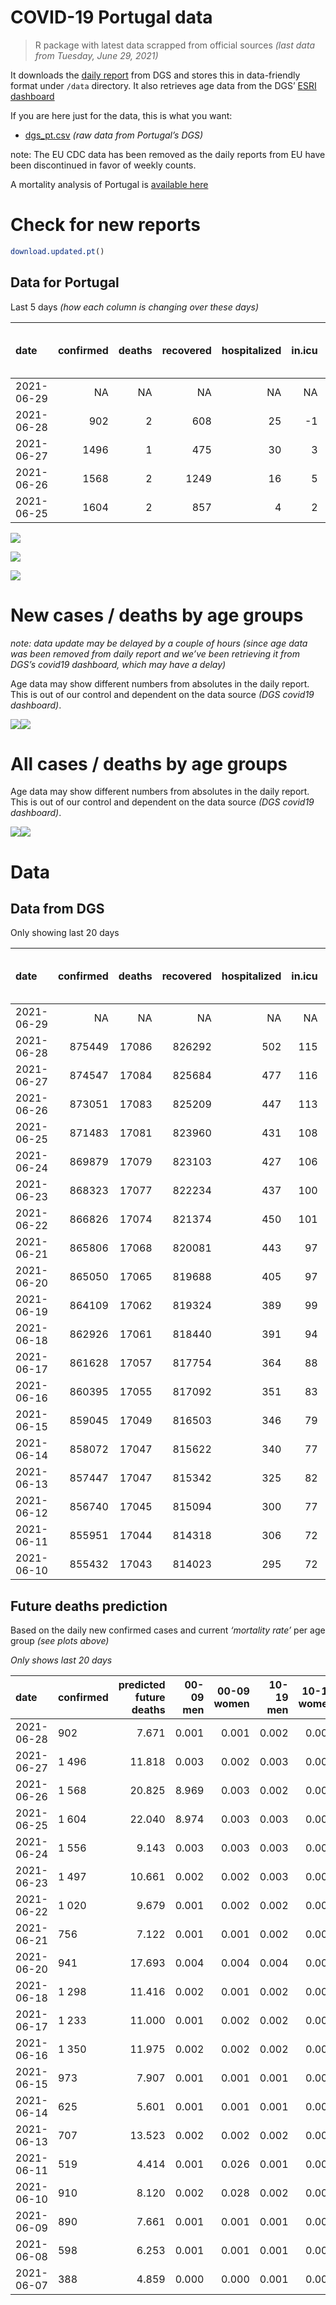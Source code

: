 COVID-19 Portugal data
================

> R package with latest data scrapped from official sources *(last data
> from Tuesday, June 29, 2021)*

It downloads the [daily
report](https://covid19.min-saude.pt/relatorio-de-situacao/) from DGS
and stores this in data-friendly format under `/data` directory. It also
retrieves age data from the DGS’ [ESRI
dashboard](https://covid19.min-saude.pt/ponto-de-situacao-atual-em-portugal/)

If you are here just for the data, this is what you want:

-   [dgs\_pt.csv](raw/master/data/dgs_pt.csv) *(raw data from Portugal’s
    DGS)*

note: The EU CDC data has been removed as the daily reports from EU have
been discontinued in favor of weekly counts.

A mortality analysis of Portugal is [available
here](https://averissimo.github.io/covid19-analysis/mortality.html)

# Check for new reports

``` r
download.updated.pt()
```

## Data for Portugal

Last 5 days *(how each column is changing over these days)*

| date       | confirmed | deaths | recovered | hospitalized | in.icu | first vaccine | second vaccine | confirmed m 00-09 | confirmed w 00-09 | confirmed m 10-19 | confirmed w 10-19 | confirmed m 20-29 | confirmed w 20-29 | confirmed m 30-39 | confirmed w 30-39 | confirmed m 40-49 | confirmed w 40-49 | confirmed m 50-59 | confirmed w 50-59 | confirmed m 60-69 | confirmed w 60-69 | confirmed m 70-79 | confirmed w 70-79 | confirmed m 80+ | confirmed w 80+ | death m 00-09 | death w 00-09 | death m 10-19 | death w 10-19 | death m 20-29 | death w 20-29 | death m 30-39 | death w 30-39 | death m 40-49 | death w 40-49 | death m 50-59 | death w 50-59 | death m 60-69 | death w 60-69 | death m 70-79 | death w 70-79 | death m 80+ | death w 80+ |
|:-----------|----------:|-------:|----------:|-------------:|-------:|--------------:|---------------:|------------------:|------------------:|------------------:|------------------:|------------------:|------------------:|------------------:|------------------:|------------------:|------------------:|------------------:|------------------:|------------------:|------------------:|------------------:|------------------:|----------------:|----------------:|--------------:|--------------:|--------------:|--------------:|--------------:|--------------:|--------------:|--------------:|--------------:|--------------:|--------------:|--------------:|--------------:|--------------:|--------------:|--------------:|------------:|------------:|
| 2021-06-29 |        NA |     NA |        NA |           NA |     NA |         62470 |          52217 |                NA |                NA |                NA |                NA |                NA |                NA |                NA |                NA |                NA |                NA |                NA |                NA |                NA |                NA |                NA |                NA |              NA |              NA |            NA |            NA |            NA |            NA |            NA |            NA |            NA |            NA |            NA |            NA |            NA |            NA |            NA |            NA |            NA |            NA |          NA |          NA |
| 2021-06-28 |       902 |      2 |       608 |           25 |     -1 |         38087 |          15219 |                21 |                19 |                68 |                70 |                92 |                98 |                83 |                89 |                79 |                66 |                54 |                53 |                25 |                31 |                10 |                15 |              10 |              18 |             0 |             0 |             0 |             0 |             0 |             0 |             0 |             0 |             0 |             0 |             1 |             0 |             0 |             0 |             0 |             0 |           0 |           1 |
| 2021-06-27 |      1496 |      1 |       475 |           30 |      3 |         61023 |          37061 |                63 |                59 |               116 |                93 |               178 |               160 |               119 |               126 |               117 |               137 |                71 |                85 |                43 |                49 |                15 |                21 |              19 |              22 |             0 |             0 |             0 |             0 |             0 |             0 |             0 |             0 |             0 |             0 |             0 |             0 |             1 |             0 |             0 |             0 |           0 |           0 |
| 2021-06-26 |      1568 |      2 |      1249 |           16 |      5 |         65338 |          44289 |           -223932 |                75 |               100 |                97 |               173 |               160 |               153 |               148 |               119 |               145 |                70 |                96 |                35 |                32 |                24 |                26 |              15 |              24 |             0 |             0 |             0 |             0 |             0 |             0 |             0 |             0 |             0 |             0 |             0 |             0 |             0 |             0 |             0 |             1 |           1 |           0 |
| 2021-06-25 |      1604 |      2 |       857 |            4 |      2 |         63249 |          48137 |            224060 |                67 |               126 |               118 |               157 |               169 |               124 |               139 |               131 |               132 |                81 |               105 |                35 |                51 |                40 |                25 |              18 |              16 |             0 |             0 |             0 |             0 |             0 |             0 |             0 |             0 |             0 |             0 |             0 |             0 |             0 |             0 |             0 |             0 |           1 |           1 |

![](README_files/figure-gfm/totals-1.svg)<!-- -->

![](README_files/figure-gfm/differential-1.svg)<!-- -->

![](README_files/figure-gfm/differential_7days-1.svg)<!-- -->

# New cases / deaths by age groups

*note: data update may be delayed by a couple of hours (since age data
was been removed from daily report and we’ve been retrieving it from
DGS’s covid19 dashboard, which may have a delay)*

Age data may show different numbers from absolutes in the daily report.
This is out of our control and dependent on the data source *(DGS
covid19 dashboard)*.

![](README_files/figure-gfm/new_cases_deaths-1.svg)<!-- -->![](README_files/figure-gfm/new_cases_deaths-2.svg)<!-- -->

# All cases / deaths by age groups

Age data may show different numbers from absolutes in the daily report.
This is out of our control and dependent on the data source *(DGS
covid19 dashboard)*.

![](README_files/figure-gfm/total_cases_deaths-1.svg)<!-- -->![](README_files/figure-gfm/total_cases_deaths-2.svg)<!-- -->

# Data

## Data from DGS

Only showing last 20 days

| date       | confirmed | deaths | recovered | hospitalized | in.icu | confirmed m 00-09 | confirmed w 00-09 | confirmed m 10-19 | confirmed w 10-19 | confirmed m 20-29 | confirmed w 20-29 | confirmed m 30-39 | confirmed w 30-39 | confirmed m 40-49 | confirmed w 40-49 | confirmed m 50-59 | confirmed w 50-59 | confirmed m 60-69 | confirmed w 60-69 | confirmed m 70-79 | confirmed w 70-79 | confirmed m 80+ | confirmed w 80+ | death m 00-09 | death w 00-09 | death m 10-19 | death w 10-19 | death m 20-29 | death w 20-29 | death m 30-39 | death w 30-39 | death m 40-49 | death w 40-49 | death m 50-59 | death w 50-59 | death m 60-69 | death w 60-69 | death m 70-79 | death w 70-79 | death m 80+ | death w 80+ | first vaccine | second vaccine |
|:-----------|----------:|-------:|----------:|-------------:|-------:|------------------:|------------------:|------------------:|------------------:|------------------:|------------------:|------------------:|------------------:|------------------:|------------------:|------------------:|------------------:|------------------:|------------------:|------------------:|------------------:|----------------:|----------------:|--------------:|--------------:|--------------:|--------------:|--------------:|--------------:|--------------:|--------------:|--------------:|--------------:|--------------:|--------------:|--------------:|--------------:|--------------:|--------------:|------------:|------------:|--------------:|---------------:|
| 2021-06-29 |        NA |     NA |        NA |           NA |     NA |                NA |                NA |                NA |                NA |                NA |                NA |                NA |                NA |                NA |                NA |                NA |                NA |                NA |                NA |                NA |                NA |              NA |              NA |            NA |            NA |            NA |            NA |            NA |            NA |            NA |            NA |            NA |            NA |            NA |            NA |            NA |            NA |            NA |            NA |          NA |          NA |       5149017 |        2922293 |
| 2021-06-28 |    875449 |  17086 |    826292 |          502 |    115 |             24968 |             23794 |             41156 |             41404 |             60133 |             67060 |             58440 |             68262 |             64773 |             80716 |             56853 |             71981 |             42190 |             46082 |             26834 |             30051 |           23442 |           46869 |             1 |             1 |             1 |             1 |             7 |             5 |            24 |            20 |            92 |            63 |           335 |           136 |          1074 |           465 |          2289 |          1357 |        5146 |        6069 |       5086547 |        2870076 |
| 2021-06-27 |    874547 |  17084 |    825684 |          477 |    116 |             24947 |             23775 |             41088 |             41334 |             60041 |             66962 |             58357 |             68173 |             64694 |             80650 |             56799 |             71928 |             42165 |             46051 |             26824 |             30036 |           23432 |           46851 |             1 |             1 |             1 |             1 |             7 |             5 |            24 |            20 |            92 |            63 |           334 |           136 |          1074 |           465 |          2289 |          1357 |        5146 |        6068 |       5048460 |        2854857 |
| 2021-06-26 |    873051 |  17083 |    825209 |          447 |    113 |             24884 |             23716 |             40972 |             41241 |             59863 |             66802 |             58238 |             68047 |             64577 |             80513 |             56728 |             71843 |             42122 |             46002 |             26809 |             30015 |           23413 |           46829 |             1 |             1 |             1 |             1 |             7 |             5 |            24 |            20 |            92 |            63 |           334 |           136 |          1073 |           465 |          2289 |          1357 |        5146 |        6068 |       4987437 |        2817796 |
| 2021-06-25 |    871483 |  17081 |    823960 |          431 |    108 |            248816 |             23641 |             40872 |             41144 |             59690 |             66642 |             58085 |             67899 |             64458 |             80368 |             56658 |             71747 |             42087 |             45970 |             26785 |             29989 |           23398 |           46805 |             1 |             1 |             1 |             1 |             7 |             5 |            24 |            20 |            92 |            63 |           334 |           136 |          1073 |           465 |          2289 |          1356 |        5145 |        6068 |       4922099 |        2773507 |
| 2021-06-24 |    869879 |  17079 |    823103 |          427 |    106 |             24756 |             23574 |             40746 |             41026 |             59533 |             66473 |             57961 |             67760 |             64327 |             80236 |             56577 |             71642 |             42052 |             45919 |             26745 |             29964 |           23380 |           46789 |             1 |             1 |             1 |             1 |             7 |             5 |            24 |            20 |            92 |            63 |           334 |           136 |          1073 |           465 |          2289 |          1356 |        5144 |        6067 |       4858850 |        2725370 |
| 2021-06-23 |    868323 |  17077 |    822234 |          437 |    100 |             24684 |             23498 |             40617 |             40902 |             59367 |             66326 |             57846 |             67618 |             64205 |             80080 |             56506 |             71574 |             42017 |             45857 |             26723 |             29939 |           23374 |           46771 |             1 |             1 |             1 |             1 |             7 |             5 |            24 |            20 |            92 |            63 |           334 |           136 |          1072 |           465 |          2289 |          1355 |        5144 |        6067 |       4798204 |        2675508 |
| 2021-06-22 |    866826 |  17074 |    821374 |          450 |    101 |             24625 |             23448 |             40493 |             40818 |             59185 |             66162 |             57714 |             67482 |             64080 |             79956 |             56427 |             71487 |             41985 |             45809 |             26704 |             29920 |           23358 |           46753 |             1 |             1 |             1 |             1 |             7 |             5 |            24 |            20 |            92 |            63 |           333 |           136 |          1072 |           465 |          2289 |          1355 |        5143 |        6066 |       4743032 |        2624060 |
| 2021-06-21 |    865806 |  17068 |    820081 |          443 |     97 |             24602 |             23409 |             40417 |             40754 |             59079 |             66042 |             57626 |             67398 |             63992 |             79870 |             56379 |             71422 |             41961 |             45778 |             26685 |             29898 |           23342 |           46738 |             1 |             1 |             1 |             1 |             7 |             5 |            24 |            20 |            92 |            63 |           333 |           136 |          1072 |           465 |          2287 |          1354 |        5140 |        6066 |       4727518 |        2608463 |
| 2021-06-20 |    865050 |  17065 |    819688 |          405 |     97 |             24578 |             23390 |             40350 |             40706 |             58987 |             65963 |             57579 |             67351 |             63927 |             79805 |             56329 |             71380 |             41938 |             45756 |             26660 |             29877 |           23334 |           46731 |             1 |             1 |             1 |             1 |             7 |             5 |            24 |            20 |            92 |            63 |           333 |           136 |          1072 |           465 |          2287 |          1352 |        5139 |        6066 |       4669305 |        2567766 |
| 2021-06-19 |    864109 |  17062 |    819324 |          389 |     99 |                NA |                NA |                NA |                NA |                NA |                NA |                NA |                NA |                NA |                NA |                NA |                NA |                NA |                NA |                NA |                NA |              NA |              NA |            NA |            NA |            NA |            NA |            NA |            NA |            NA |            NA |            NA |            NA |            NA |            NA |            NA |            NA |            NA |            NA |          NA |          NA |       4621946 |        2476648 |
| 2021-06-18 |    862926 |  17061 |    818440 |          391 |     94 |             24480 |             23302 |             40179 |             40538 |             58795 |             65691 |             57432 |             67185 |             63763 |             79646 |             56221 |             71249 |             41879 |             45680 |             26619 |             29843 |           23309 |           46704 |             1 |             1 |             1 |             1 |             7 |             5 |            24 |            20 |            92 |            63 |           333 |           136 |          1072 |           465 |          2287 |          1352 |        5139 |        6062 |       4598549 |        2449200 |
| 2021-06-17 |    861628 |  17057 |    817754 |          364 |     88 |             24430 |             23274 |             40089 |             40425 |             58664 |             65563 |             57302 |             67082 |             63654 |             79531 |             56152 |             71173 |             41855 |             45648 |             26589 |             29816 |           23295 |           46683 |             1 |             1 |             1 |             1 |             7 |             5 |            24 |            20 |            92 |            63 |           333 |           134 |          1072 |           464 |          2288 |          1353 |        5138 |        6060 |       4500125 |        2379304 |
| 2021-06-16 |    860395 |  17055 |    817092 |          351 |     83 |             24398 |             23219 |             39994 |             40350 |             58540 |             65443 |             57188 |             66969 |             63552 |             79437 |             56085 |             71077 |             41829 |             45598 |             26576 |             29806 |           23275 |           46660 |             1 |             1 |             1 |             1 |             7 |             5 |            24 |            20 |            92 |            63 |           333 |           134 |          1072 |           464 |          2288 |          1351 |        5138 |        6060 |       4438408 |        2329985 |
| 2021-06-15 |    859045 |  17049 |    816503 |          346 |     79 |             24352 |             23180 |             39903 |             40259 |             58382 |             65282 |             57057 |             66866 |             63453 |             79314 |             56033 |             70992 |             41785 |             45545 |             26569 |             29784 |           23262 |           46621 |             1 |             1 |             1 |             1 |             7 |             5 |            24 |            20 |            92 |            63 |           333 |           134 |          1072 |           464 |          2287 |          1349 |        5137 |        6048 |       4387691 |        2278284 |
| 2021-06-14 |    858072 |  17047 |    815622 |          340 |     77 |             24327 |             23162 |             39851 |             40213 |             58268 |             65179 |             56964 |             66788 |             63369 |             79203 |             55969 |             70924 |             41761 |             45516 |             26543 |             29765 |           23256 |           46607 |             1 |             1 |             1 |             1 |             7 |             5 |            24 |            20 |            92 |            63 |           333 |           134 |          1072 |           464 |          2286 |          1349 |        5136 |        6058 |       4330244 |        2242562 |
| 2021-06-13 |    857447 |  17047 |    815342 |          325 |     82 |             24307 |             23144 |             39803 |             40180 |             58216 |             65112 |             56920 |             66726 |             63303 |             79149 |             55944 |             70881 |             41739 |             45492 |             26532 |             29756 |           23251 |           46592 |             1 |             1 |             1 |             1 |             7 |             5 |            24 |            20 |            92 |            63 |           333 |           134 |          1072 |           464 |          2286 |          1349 |        5136 |        6058 |       4308544 |        2236492 |
| 2021-06-12 |    856740 |  17045 |    815094 |          300 |     77 |                NA |                NA |                NA |                NA |                NA |                NA |                NA |                NA |                NA |                NA |                NA |                NA |                NA |                NA |                NA |                NA |              NA |              NA |            NA |            NA |            NA |            NA |            NA |            NA |            NA |            NA |            NA |            NA |            NA |            NA |            NA |            NA |            NA |            NA |          NA |          NA |       4243537 |        2230476 |
| 2021-06-11 |    855951 |  17044 |    814318 |          306 |     72 |             24246 |             23089 |             39717 |             40082 |             58076 |             64939 |             56801 |             66619 |             63161 |             79012 |             55874 |             70788 |             41686 |             45419 |             26504 |             29741 |           23234 |           46564 |             1 |             1 |             1 |             1 |             7 |             5 |            24 |            20 |            92 |            63 |           333 |           134 |          1072 |           464 |          2286 |          1349 |        5135 |        6056 |       4212783 |        2204786 |
| 2021-06-10 |    855432 |  17043 |    814023 |          295 |     72 |             24228 |             23704 |             39681 |             40051 |             58018 |             64874 |             56761 |             66574 |             63126 |             78962 |             55840 |             70767 |             41668 |             45407 |             26496 |             29731 |           23230 |           46553 |             1 |             1 |             1 |             1 |             7 |             5 |            24 |            20 |            92 |            63 |           333 |           134 |          1072 |           464 |          2286 |          1348 |        5135 |        6056 |       4138665 |        2166515 |

## Future deaths prediction

Based on the daily new confirmed cases and current *‘mortality rate’*
per age group *(see plots above)*

*Only shows last 20 days*

| date       | confirmed | predicted future deaths | 00-09 men | 00-09 women | 10-19 men | 10-19 women | 20-29 men | 20-29 women | 30-39 men | 30-39 women | 40-49 men | 40-49 women | 50-59 men | 50-59 women | 60-69 men | 60-69 women | 70-79 men | 70-79 women | 80+ men | 80+ women |
|:-----------|:----------|------------------------:|----------:|------------:|----------:|------------:|----------:|------------:|----------:|------------:|----------:|------------:|----------:|------------:|----------:|------------:|----------:|------------:|--------:|----------:|
| 2021-06-28 | 902       |                   7.671 |     0.001 |       0.001 |     0.002 |       0.002 |     0.011 |       0.007 |     0.034 |       0.026 |     0.112 |       0.052 |     0.318 |       0.100 |     0.636 |       0.313 |     0.853 |       0.677 |   2.195 |     2.331 |
| 2021-06-27 | 1 496     |                  11.818 |     0.003 |       0.002 |     0.003 |       0.002 |     0.021 |       0.012 |     0.049 |       0.037 |     0.166 |       0.107 |     0.418 |       0.161 |     1.095 |       0.494 |     1.280 |       0.948 |   4.171 |     2.849 |
| 2021-06-26 | 1 568     |                  20.825 |     8.969 |       0.003 |     0.002 |       0.002 |     0.020 |       0.012 |     0.063 |       0.043 |     0.169 |       0.113 |     0.412 |       0.181 |     0.891 |       0.323 |     2.047 |       1.174 |   3.293 |     3.108 |
| 2021-06-25 | 1 604     |                  22.040 |     8.974 |       0.003 |     0.003 |       0.003 |     0.018 |       0.013 |     0.051 |       0.041 |     0.186 |       0.103 |     0.477 |       0.198 |     0.891 |       0.515 |     3.412 |       1.129 |   3.951 |     2.072 |
| 2021-06-24 | 1 556     |                   9.143 |     0.003 |       0.003 |     0.003 |       0.003 |     0.019 |       0.011 |     0.047 |       0.042 |     0.173 |       0.122 |     0.418 |       0.128 |     0.891 |       0.626 |     1.877 |       1.129 |   1.317 |     2.331 |
| 2021-06-23 | 1 497     |                  10.661 |     0.002 |       0.002 |     0.003 |       0.002 |     0.021 |       0.012 |     0.054 |       0.040 |     0.178 |       0.097 |     0.465 |       0.164 |     0.815 |       0.484 |     1.621 |       0.858 |   3.512 |     2.331 |
| 2021-06-22 | 1 020     |                   9.679 |     0.001 |       0.002 |     0.002 |       0.002 |     0.012 |       0.009 |     0.036 |       0.025 |     0.125 |       0.067 |     0.283 |       0.123 |     0.611 |       0.313 |     1.621 |       0.993 |   3.512 |     1.942 |
| 2021-06-21 | 756       |                   7.122 |     0.001 |       0.001 |     0.002 |       0.001 |     0.011 |       0.006 |     0.019 |       0.014 |     0.092 |       0.051 |     0.295 |       0.079 |     0.585 |       0.222 |     2.133 |       0.948 |   1.756 |     0.906 |
| 2021-06-20 | 941       |                  17.693 |     0.004 |       0.004 |     0.004 |       0.004 |     0.022 |       0.020 |     0.060 |       0.049 |     0.233 |       0.124 |     0.636 |       0.248 |     1.502 |       0.767 |     3.497 |       1.535 |   5.488 |     3.496 |
| 2021-06-18 | 1 298     |                  11.416 |     0.002 |       0.001 |     0.002 |       0.003 |     0.015 |       0.010 |     0.053 |       0.030 |     0.155 |       0.090 |     0.407 |       0.144 |     0.611 |       0.323 |     2.559 |       1.219 |   3.073 |     2.719 |
| 2021-06-17 | 1 233     |                  11.000 |     0.001 |       0.002 |     0.002 |       0.002 |     0.014 |       0.009 |     0.047 |       0.033 |     0.145 |       0.073 |     0.395 |       0.181 |     0.662 |       0.505 |     1.109 |       0.452 |   4.390 |     2.978 |
| 2021-06-16 | 1 350     |                  11.975 |     0.002 |       0.002 |     0.002 |       0.002 |     0.018 |       0.012 |     0.054 |       0.030 |     0.141 |       0.096 |     0.306 |       0.161 |     1.120 |       0.535 |     0.597 |       0.993 |   2.854 |     5.050 |
| 2021-06-15 | 973       |                   7.907 |     0.001 |       0.001 |     0.001 |       0.001 |     0.013 |       0.008 |     0.038 |       0.023 |     0.119 |       0.087 |     0.377 |       0.128 |     0.611 |       0.293 |     2.218 |       0.858 |   1.317 |     1.813 |
| 2021-06-14 | 625       |                   5.601 |     0.001 |       0.001 |     0.001 |       0.001 |     0.006 |       0.005 |     0.018 |       0.018 |     0.094 |       0.042 |     0.147 |       0.081 |     0.560 |       0.242 |     0.938 |       0.406 |   1.098 |     1.942 |
| 2021-06-13 | 707       |                  13.523 |     0.002 |       0.002 |     0.002 |       0.002 |     0.016 |       0.013 |     0.049 |       0.031 |     0.202 |       0.107 |     0.412 |       0.176 |     1.349 |       0.737 |     2.388 |       0.677 |   3.732 |     3.626 |
| 2021-06-11 | 519       |                   4.414 |     0.001 |       0.026 |     0.001 |       0.001 |     0.007 |       0.005 |     0.016 |       0.013 |     0.050 |       0.039 |     0.200 |       0.040 |     0.458 |       0.121 |     0.682 |       0.452 |   0.878 |     1.424 |
| 2021-06-10 | 910       |                   8.120 |     0.002 |       0.028 |     0.002 |       0.002 |     0.009 |       0.007 |     0.023 |       0.024 |     0.116 |       0.069 |     0.295 |       0.111 |     0.942 |       0.272 |     0.682 |       0.452 |   1.976 |     3.108 |
| 2021-06-09 | 890       |                   7.661 |     0.001 |       0.001 |     0.001 |       0.001 |     0.009 |       0.006 |     0.034 |       0.024 |     0.121 |       0.064 |     0.324 |       0.119 |     0.611 |       0.272 |     1.962 |       0.542 |   1.756 |     1.813 |
| 2021-06-08 | 598       |                   6.253 |     0.001 |       0.001 |     0.001 |       0.000 |     0.009 |       0.003 |     0.030 |       0.010 |     0.091 |       0.049 |     0.171 |       0.068 |     0.789 |       0.192 |     1.024 |       0.723 |   1.537 |     1.554 |
| 2021-06-07 | 388       |                   4.859 |     0.000 |       0.000 |     0.001 |       0.000 |     0.002 |       0.002 |     0.019 |       0.012 |     0.054 |       0.020 |     0.100 |       0.074 |     0.356 |       0.212 |     0.427 |       0.090 |   2.195 |     1.295 |
